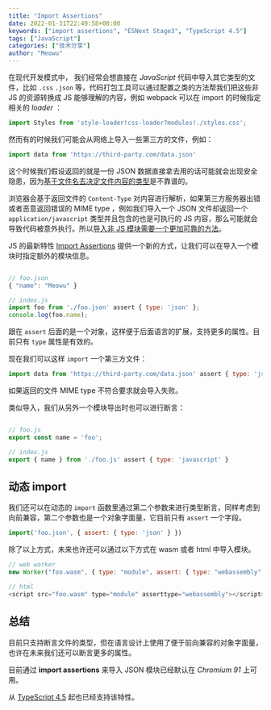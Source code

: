 ```yaml
---
title: "Import Assertions"
date: 2022-01-31T22:49:58+08:00
keywords: ["import assertions", "ESNext Stage3", "TypeScript 4.5"]
tags: ["JavaScript"]
categories: ["技术分享"]
author: "Meowu"
---
```



在现代开发模式中， 我们经常会想直接在 _JavaScript_  代码中导入其它类型的文件，比如 `.css` `.json` 等，代码打包工具可以通过配置之类的方法帮我们把这些非 JS 的资源转换成 JS 能够理解的内容，例如 webpack 可以在 import 的时候指定相关的 _loader_ ：

```javascript
import Styles from 'style-loader!css-loader?modules!./styles.css';
```

然而有的时候我们可能会从网络上导入一些第三方的文件，例如：

```javascript
import data from 'https://third-party.com/data.json'
```

这个时候我们假设返回的就是一份 JSON 数据直接拿去用的话可能就会出现安全隐患，因为[基于文件名去决定文件内容的类型](https://github.com/tc39/proposal-import-assertions/blob/master/content-type-vs-file-extension.md)是不靠谱的。

浏览器会基于返回文件的 `Content-Type` 对内容进行解析，如果第三方服务器出错或者恶意返回错误的 MIME type ，例如我们导入一个 JSON 文件却返回一个 `application/javascript` 类型并且包含的也是可执行的 JS 内容，那么可能就会导致代码被意外执行。所以[导入非 JS 模块需要一个更加可靠的方法](https://github.com/WICG/webcomponents/issues/839)。

JS 的最新特性 [Import Assertions](https://github.com/tc39/proposal-import-assertions) 提供一个新的方式，让我们可以在导入一个模块时指定额外的模块信息。

```javascript

// foo.json
{ "name": "Meowu" }

// index.js
import foo from './foo.json' assert { type: 'json' };
console.log(foo.name);

```

跟在 `assert` 后面的是一个对象，这样便于后面语言的扩展，支持更多的属性。目前只有 `type` 属性是有效的。

现在我们可以这样 `import` 一个第三方文件：

```javascript
import data from 'https://third-party.com/data.json' assert { type: 'json' }
```

如果返回的文件 MIME type 不符合要求就会导入失败。

类似导入，我们从另外一个模块导出时也可以进行断言：

```javascript

// foo.js
export const name = 'foo';

// index.js
export { name } from './foo.js' assert { type: 'javascript' } 
```

## 动态 import

我们还可以在动态的 `import` 函数里通过第二个参数来进行类型断言，同样考虑到向前兼容，第二个参数也是一个对象字面量，它目前只有 `assert` 一个字段。

```javascript
import('foo.json', { assert: { type: 'json' } })
```

除了以上方式，未来也许还可以通过以下方式在 wasm 或者 html 中导入模块。

```javascript
// web worker
new Worker("foo.wasm", { type: "module", assert: { type: "webassembly" } });

// html
<script src="foo.wasm" type="module" asserttype="webassembly"></script>
```


## 总结
目前只支持断言文件的类型，但在语言设计上使用了便于前向兼容的对象字面量，也许在未来我们还可以断言更多的属性。

目前通过 **import assertions** 来导入 JSON 模块已经默认在 _Chromium 91_ 上可用。

从 [TypeScript 4.5](https://www.typescriptlang.org/docs/handbook/release-notes/typescript-4-5.html#import-assertions) 起也已经支持该特性。